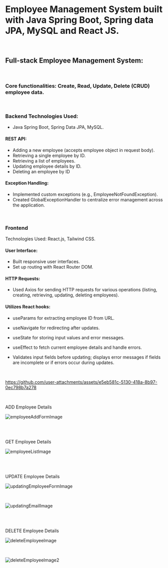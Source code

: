 # Employee Management System built with Java Spring Boot, Spring data JPA, MySQL and React JS.

<br>

## Full-stack Employee Management System:

<br/>

### Core functionalities: Create, Read, Update, Delete (CRUD) employee data.

<br/>

### Backend Technologies Used: 

- Java Spring Boot, Spring Data JPA, MySQL.

#### REST API:
- Adding a new employee (accepts employee object in request body).
- Retrieving a single employee by ID.
- Retrieving a list of employees.
- Updating employee details by ID.
- Deleting an employee by ID


#### Exception Handling:

- Implemented custom exceptions (e.g., EmployeeNotFoundException).
- Created GlobalExceptionHandler to centralize error management across the application.


<br/>

### Frontend
Technologies Used: React.js, Tailwind CSS.

#### User Interface:

- Built responsive user interfaces.
- Set up routing with React Router DOM.

#### HTTP Requests:

- Used Axios for sending HTTP requests for various operations (listing, creating, retrieving, updating, deleting employees).

#### Utilizes React hooks:
- useParams for extracting employee ID from URL.
- useNavigate for redirecting after updates.
- useState for storing input values and error messages.
- useEffect to fetch current employee details and handle errors.
- Validates input fields before updating; displays error messages if fields are incomplete or if errors occur during updates.

  <br/>
  

https://github.com/user-attachments/assets/e5eb581c-5130-418a-8b97-0ec798b7a278



<br/>


ADD Employee Details

![employeeAddFormImage](https://github.com/user-attachments/assets/0f5868e1-d384-4090-97e8-7031b77d71a0)

<br/>

<br/>

GET Employee Details

![employeeListImage](https://github.com/user-attachments/assets/cf350478-402b-4efa-baf1-710d20d421b0)

<br/>

<br/>

UPDATE Employee Details

![updatingEmployeeFormImage](https://github.com/user-attachments/assets/2c41ac3c-d1f0-4659-bf70-83cb285de487)

<br/>

![updatingEmailImage](https://github.com/user-attachments/assets/edcd574e-b330-4899-ac46-0f75cd06b49b)

<br/>
<br/>

DELETE Employee Details

![deleteEmployeeImage](https://github.com/user-attachments/assets/efa0b639-cd7a-4d22-98a5-8f49633ab950)

<br/>

![deleteEmployeeImage2](https://github.com/user-attachments/assets/30b15860-5fef-4bda-a417-5c1b744f875d)



